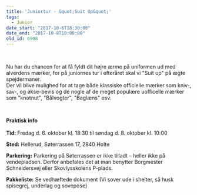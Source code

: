 ```yaml
---
title: 'Juniortur - &quot;Suit Up&quot;'
tags:
  - Junior
date_start: "2017-10-6T18:30:00"
date_end: "2017-10-8T10:00:00"
old_id: 6908
---
```

&nbsp;

Nu har du chancen for at få fyldt dit højre ærme på uniformen ud med alverdens mærker, for på juniornes tur i efteråret skal vi "Suit up" på ægte spejdermaner.<br />Der vil blive mulighed for at tage både klassiske officielle mærker som kniv-, sav-, og økse-bevis og de nogle af de meget populære uofficelle mærker som "knotnut", "Bålvogter", "Baglæns" osv.

&nbsp;

<strong>Praktisk info<br /><br />Tid:</strong> Fredag d. 6. oktober kl. 18:30 til søndag d. 8. oktober kl. 10:00

**Sted:** Hellerud, Søterrassen 17, 2840 Holte

**Parkering:** Parkering på Søterrassen er ikke tilladt – heller ikke på vendepladsen.&nbsp;Derfor anbefales det at man benytter Borgmester Schneidersvej eller Skovlysskolens P-plads.

**Pakkeliste:** Se vedhæftede dokument (Vi sover ude i shelter, så husk spisegrej, underlag og sovepose)